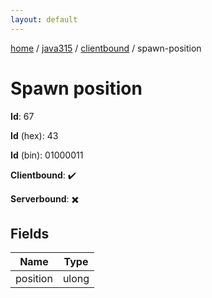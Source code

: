 ```yaml
---
layout: default
---
```


[home](/)  /  [java315](/protocol/java315)  /  [clientbound](/protocol/java315/clientbound)  /  spawn-position

# Spawn position

**Id**: 67

**Id** (hex): 43

**Id** (bin): 01000011

**Clientbound**: ✔️

**Serverbound**: ✖️

## Fields

Name | Type
---|---
position | ulong

